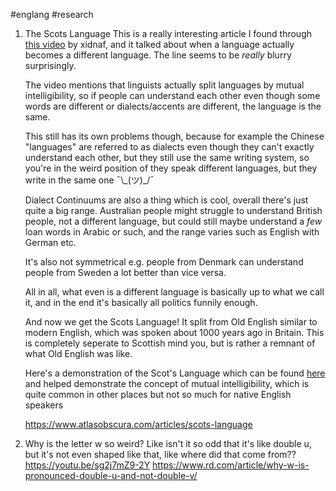 #englang #research
1. The Scots Language
	This is a really interesting article I found through [this video](https://www.youtube.com/watch?v=zP-PV9ryXM4) by xidnaf, and it talked about when a language actually becomes a different language. The line seems to be *really* blurry surprisingly.
	
	The video mentions that linguists actually split languages by mutual intelligibility, so if people can understand each other even though some words are different or dialects/accents are different, the language is the same.
	
	This still has its own problems though, because for example the Chinese "languages" are referred to as dialects even though they can't exactly understand each other, but they still use the same writing system, so you're in the weird position of they speak different languages, but they write in the same one ¯\\\_(ツ)\_/¯
	
	Dialect Continuums are also a thing which is cool, overall there's just quite a big range. Australian people might struggle to understand British people, not a different language, but could still maybe understand a *few* loan words in Arabic or such, and the range varies such as English with German etc.
	
	It's also not symmetrical e.g. people from Denmark can understand people from Sweden a lot better than vice versa.
	
	All in all, what even is a different language is basically up to what we call it, and in the end it's basically all politics funnily enough.
	
	And now we get the Scots Language! It split from Old English similar to modern English, which was spoken about 1000 years ago in Britain. This is completely seperate to Scottish mind you, but is rather a remnant of what Old English was like.
	
	Here's a demonstration of the Scot's Language which can be found [here](https://youtu.be/cENbkHS3mnY) and helped demonstrate the concept of mutual intelligibility, which is quite common in other places but not so much for native English speakers
	 
	https://www.atlasobscura.com/articles/scots-language

2. Why is the letter w so weird?
	Like isn't it so odd that it's like double u, but it's not even shaped like that, like where did that come from??
	https://youtu.be/sg2j7mZ9-2Y
	https://www.rd.com/article/why-w-is-pronounced-double-u-and-not-double-v/

